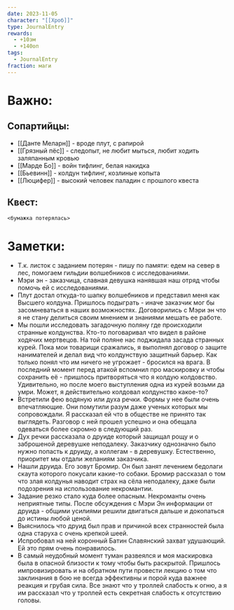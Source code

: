 ```yaml
---
date: 2023-11-05
character: "[[Хроб]]"
type: JournalEntry
rewards:
  - +10зм
  - +140оп
tags:
  - JournalEntry
fraction: маги
---
```

# Важно:
## Сопартийцы:
- [[Данте Меларн]] - вроде плут, с рапирой
- [[Грязный пёс]] - следопыт, не любит мыться, любит ходить заляпанным кровью
- [[Марде Бо]] - войн тифлинг, белая накидка
- [[Бьевинн]] - колдун тифлинг, козлиные копыта
- [[Люцифер]] - высокий человек паладин с прошлого квеста
## Квест:
```
<бумажка потерялась>
```

# Заметки:
- Т.к. листок с заданием потерян - пишу по памяти: едем на север в лес, помогаем гильдии волшебников с исследованиями.
- Мэри эн - заказчица, славная девушка нанявшая наш отряд чтобы помочь ей с исследованиями.
- Плут достал откуда-то шапку волшебников и представил меня как Высшего колдуна. Пришлось подыграть - иначе заказчик мог бы засомневаться в наших возможностях. Договорились с Мэри эн что я не стану делиться своим мнением и знаниями мешать ее работе.
- Мы пошли исследовать загадочную поляну где происходили странные колдунства. Кто-то поговаривал что видел в районе ходячих мертвецов. На той поляне нас поджидала засада странных курей. Пока мои товарищи сражались, я выполнял договор о защите нанимателей и делал вид что колдунствую защитный барьер. Как только понял что им ничего не угрожает - бросился на врага. В последний момент перед атакой вспомнил про маскировку и чтобы сохранить её - пришлось притворяться что я колдую колдовство. Удивительно, но после моего выступления одна из курей возьми да умри. Может, я действительно колдовал колдунство какое-то?
- Встретили фею водяную или духа речки. Формы у нее были очень впечатляющие. Они помутили разум даже ученых которых мы сопровождали. Я рассказал ей что в обществе не принято так выглядеть. Разговор с ней прошел успешно и она обещала одеваться более скромно в следующий раз.
- Дух речки рассказала о друиде который защищал рощу и о заброшеной деревушке неподалеку. Заказчику однозначно было нужно попасть к друиду, а коллегам - в деревушку. Естественно, приоритет мы отдали желаниям заказчика.
- Нашли друида. Его зовут Бромир. Он был занят лечением бедолаги скаута которого покусали какие-то собаки. Бромир рассказал о том что злая колдунья наводит страх на сёла неподалеку, даже были подозрения на использование некромантии. 
- Задание резко стало куда более опасным. Некроманты очень неприятные типы. После обсуждения с Мэри Эн информации от друида - общими усилиями решили двигаться дальше и докопаться до истины любой ценой.
- Выяснилось что друид был прав и причиной всех странностей была одна старуха с очень крепкой шеей.
- Испробовал на ней коронный Батин Славянский захват удушающий. Ей это прям очень понравилось.
- В самый неудобный момент туман развеялся и моя маскировка была в опасной близости к тому чтобы быть раскрытой. Пришлось импровизировать и на обратном пути провести лекцию о том что заклинания в бою не всегда эффективны и порой куда важнее реакция и грубая сила. Все знают что у троллей слабость к огню, а я им рассказал что у троллей есть секретная слабость к отсутствию головы.
